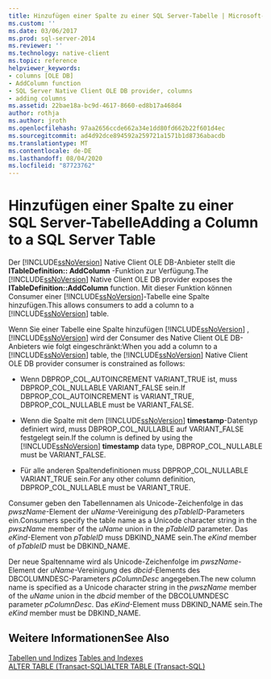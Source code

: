```yaml
---
title: Hinzufügen einer Spalte zu einer SQL Server-Tabelle | Microsoft-Dokumentation
ms.custom: ''
ms.date: 03/06/2017
ms.prod: sql-server-2014
ms.reviewer: ''
ms.technology: native-client
ms.topic: reference
helpviewer_keywords:
- columns [OLE DB]
- AddColumn function
- SQL Server Native Client OLE DB provider, columns
- adding columns
ms.assetid: 22bae18a-bc9d-4617-8660-ed8b17a468d4
author: rothja
ms.author: jroth
ms.openlocfilehash: 97aa2656ccde662a34e1dd80fd662b22f601d4ec
ms.sourcegitcommit: ad4d92dce894592a259721a1571b1d8736abacdb
ms.translationtype: MT
ms.contentlocale: de-DE
ms.lasthandoff: 08/04/2020
ms.locfileid: "87723762"
---
```

# <a name="adding-a-column-to-a-sql-server-table"></a><span data-ttu-id="a9c28-102">Hinzufügen einer Spalte zu einer SQL Server-Tabelle</span><span class="sxs-lookup"><span data-stu-id="a9c28-102">Adding a Column to a SQL Server Table</span></span>
  <span data-ttu-id="a9c28-103">Der [!INCLUDE[ssNoVersion](../../includes/ssnoversion-md.md)] Native Client OLE DB-Anbieter stellt die **ITableDefinition:: AddColumn** -Funktion zur Verfügung.</span><span class="sxs-lookup"><span data-stu-id="a9c28-103">The [!INCLUDE[ssNoVersion](../../includes/ssnoversion-md.md)] Native Client OLE DB provider exposes the **ITableDefinition::AddColumn** function.</span></span> <span data-ttu-id="a9c28-104">Mit dieser Funktion können Consumer einer [!INCLUDE[ssNoVersion](../../includes/ssnoversion-md.md)]-Tabelle eine Spalte hinzufügen.</span><span class="sxs-lookup"><span data-stu-id="a9c28-104">This allows consumers to add a column to a [!INCLUDE[ssNoVersion](../../includes/ssnoversion-md.md)] table.</span></span>  
  
 <span data-ttu-id="a9c28-105">Wenn Sie einer Tabelle eine Spalte hinzufügen [!INCLUDE[ssNoVersion](../../includes/ssnoversion-md.md)] , [!INCLUDE[ssNoVersion](../../includes/ssnoversion-md.md)] wird der Consumer des Native Client OLE DB-Anbieters wie folgt eingeschränkt:</span><span class="sxs-lookup"><span data-stu-id="a9c28-105">When you add a column to a [!INCLUDE[ssNoVersion](../../includes/ssnoversion-md.md)] table, the [!INCLUDE[ssNoVersion](../../includes/ssnoversion-md.md)] Native Client OLE DB provider consumer is constrained as follows:</span></span>  
  
-   <span data-ttu-id="a9c28-106">Wenn DBPROP_COL_AUTOINCREMENT VARIANT_TRUE ist, muss DBPROP_COL_NULLABLE VARIANT_FALSE sein.</span><span class="sxs-lookup"><span data-stu-id="a9c28-106">If DBPROP_COL_AUTOINCREMENT is VARIANT_TRUE, DBPROP_COL_NULLABLE must be VARIANT_FALSE.</span></span>  
  
-   <span data-ttu-id="a9c28-107">Wenn die Spalte mit dem [!INCLUDE[ssNoVersion](../../includes/ssnoversion-md.md)] **timestamp**-Datentyp definiert wird, muss DBPROP_COL_NULLABLE auf VARIANT_FALSE festgelegt sein.</span><span class="sxs-lookup"><span data-stu-id="a9c28-107">If the column is defined by using the [!INCLUDE[ssNoVersion](../../includes/ssnoversion-md.md)] **timestamp** data type, DBPROP_COL_NULLABLE must be VARIANT_FALSE.</span></span>  
  
-   <span data-ttu-id="a9c28-108">Für alle anderen Spaltendefinitionen muss DBPROP_COL_NULLABLE  VARIANT_TRUE sein.</span><span class="sxs-lookup"><span data-stu-id="a9c28-108">For any other column definition, DBPROP_COL_NULLABLE must be VARIANT_TRUE.</span></span>  
  
 <span data-ttu-id="a9c28-109">Consumer geben den Tabellennamen als Unicode-Zeichenfolge in das *pwszName*-Element der *uName*-Vereinigung des *pTableID*-Parameters ein.</span><span class="sxs-lookup"><span data-stu-id="a9c28-109">Consumers specify the table name as a Unicode character string in the *pwszName* member of the *uName* union in the *pTableID* parameter.</span></span> <span data-ttu-id="a9c28-110">Das *eKind*-Element von *pTableID* muss DBKIND_NAME sein.</span><span class="sxs-lookup"><span data-stu-id="a9c28-110">The *eKind* member of *pTableID* must be DBKIND_NAME.</span></span>  
  
 <span data-ttu-id="a9c28-111">Der neue Spaltenname wird als Unicode-Zeichenfolge im *pwszName*-Element der *uName*-Vereinigung des *dbcid*-Elements des DBCOLUMNDESC-Parameters *pColumnDesc* angegeben.</span><span class="sxs-lookup"><span data-stu-id="a9c28-111">The new column name is specified as a Unicode character string in the *pwszName* member of the *uName* union in the *dbcid* member of the DBCOLUMNDESC parameter *pColumnDesc*.</span></span> <span data-ttu-id="a9c28-112">Das *eKind*-Element muss DBKIND_NAME sein.</span><span class="sxs-lookup"><span data-stu-id="a9c28-112">The *eKind* member must be DBKIND_NAME.</span></span>  
  
## <a name="see-also"></a><span data-ttu-id="a9c28-113">Weitere Informationen</span><span class="sxs-lookup"><span data-stu-id="a9c28-113">See Also</span></span>  
 <span data-ttu-id="a9c28-114">[Tabellen und Indizes](tables-and-indexes.md) </span><span class="sxs-lookup"><span data-stu-id="a9c28-114">[Tables and Indexes](tables-and-indexes.md) </span></span>  
 [<span data-ttu-id="a9c28-115">ALTER TABLE &#40;Transact-SQL&#41;</span><span class="sxs-lookup"><span data-stu-id="a9c28-115">ALTER TABLE &#40;Transact-SQL&#41;</span></span>](/sql/t-sql/statements/alter-table-transact-sql)  
  
  
